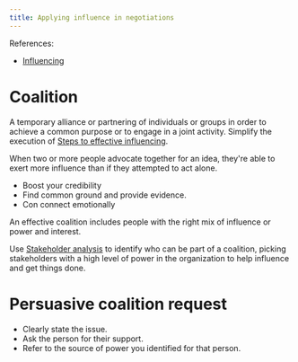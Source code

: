 ```yaml
---
title: Applying influence in negotiations
---
```

References:
- [Influencing](danielesalvatore/project-management/project-execution/effective-teams/influencing.md)

# Coalition
A temporary alliance or partnering of individuals or groups in order to achieve a common purpose or to engage in a joint activity. 
Simplify the execution of [Steps to effective influencing](danielesalvatore/project-management/project-execution/effective-teams/steps-to-effective-influencing.md).

When two or more people advocate together for an idea, they're able to exert more influence than if they attempted to act alone. 

- Boost your credibility
- Find common ground and provide evidence.
- Con connect emotionally

An effective coalition includes people with the right mix of influence or power and interest.

Use [Stakeholder analysis](danielesalvatore/project-management/project-initiation/stakeholder-analysis/stakeholder-analysis.md) to identify who can be part of a coalition, picking stakeholders with a high level of power in the organization to help influence and get things done.

# Persuasive coalition request
- Clearly state the issue.
- Ask the person for their support. 
- Refer to the source of power you identified for that person. 